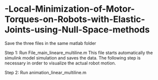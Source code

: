 # -Local-Minimization-of-Motor-Torques-on-Robots-with-Elastic-Joints-using-Null-Space-methods

Save the three files in the same matlab folder

Step 1: Run File_main_lineare_multiline.m
This file starts automatically the simulink model simulation and saves the data. The following step is necessary in order to visualize the actual robot motion.

Step 2: Run animation_linear_multiline.m

